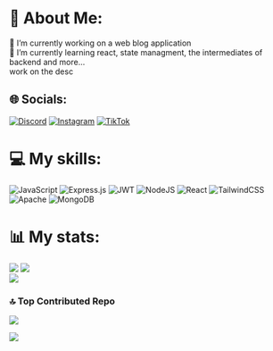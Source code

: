 # 💫 About Me:
🔭 I’m currently working on a web blog application<br>🌱 I’m currently learning react, state managment, the intermediates of backend and more...<br>
work on the desc


## 🌐 Socials:
[![Discord](https://img.shields.io/badge/Discord-%237289DA.svg?logo=discord&logoColor=white)](https://discord.gg/liceycampeon) [![Instagram](https://img.shields.io/badge/Instagram-%23E4405F.svg?logo=Instagram&logoColor=white)](https://instagram.com/Yolge2.0) [![TikTok](https://img.shields.io/badge/TikTok-%23000000.svg?logo=TikTok&logoColor=white)](https://tiktok.com/@flanch0) 

# 💻 My skills:
![JavaScript](https://img.shields.io/badge/javascript-%23323330.svg?style=for-the-badge&logo=javascript&logoColor=%23F7DF1E) ![Express.js](https://img.shields.io/badge/express.js-%23404d59.svg?style=for-the-badge&logo=express&logoColor=%2361DAFB) ![JWT](https://img.shields.io/badge/JWT-black?style=for-the-badge&logo=JSON%20web%20tokens) ![NodeJS](https://img.shields.io/badge/node.js-6DA55F?style=for-the-badge&logo=node.js&logoColor=white) ![React](https://img.shields.io/badge/react-%2320232a.svg?style=for-the-badge&logo=react&logoColor=%2361DAFB) ![TailwindCSS](https://img.shields.io/badge/tailwindcss-%2338B2AC.svg?style=for-the-badge&logo=tailwind-css&logoColor=white) ![Apache](https://img.shields.io/badge/apache-%23D42029.svg?style=for-the-badge&logo=apache&logoColor=white) ![MongoDB](https://img.shields.io/badge/MongoDB-%234ea94b.svg?style=for-the-badge&logo=mongodb&logoColor=white)

# 📊 My stats:
![](https://github-readme-stats.vercel.app/api?username=YolgeSanchez&theme=react&hide_border=false&include_all_commits=false&count_private=false)
![](https://github-readme-streak-stats.herokuapp.com/?user=YolgeSanchez&theme=react&hide_border=false)<br/>
![](https://github-readme-stats.vercel.app/api/top-langs/?username=YolgeSanchez&theme=react&hide_border=false&include_all_commits=false&count_private=false&layout=compact)

### 🔝 Top Contributed Repo
![](https://github-contributor-stats.vercel.app/api?username=YolgeSanchez&limit=5&theme=react&combine_all_yearly_contributions=true)

[![](https://visitcount.itsvg.in/api?id=YolgeSanchez&icon=1&color=0)](https://visitcount.itsvg.in)

<!-- Proudly created with GPRM ( https://gprm.itsvg.in ) -->
